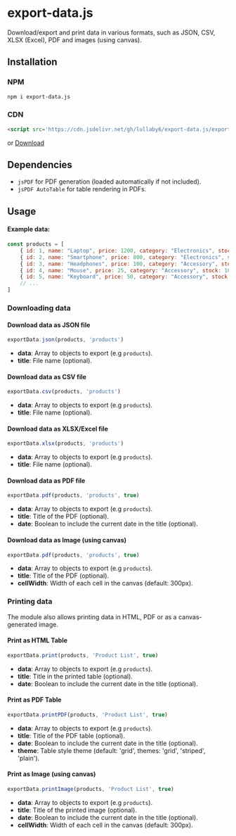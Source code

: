 # export-data.js

Download/export and print data in various formats, such as JSON, CSV, XLSX (Excel), PDF and images (using canvas).

## Installation

### NPM

```bash
npm i export-data.js
```

### CDN

```html
<script src='https://cdn.jsdelivr.net/gh/lullaby6/export-data.js/export-data.min.js'></script>
```

or <a href="https://cdn.jsdelivr.net/gh/lullaby6/export-data.js/export-data.min.js" target="_blank">Download</a>

## Dependencies

- ```jsPDF``` for PDF generation (loaded automatically if not included).
- ```jsPDF AutoTable``` for table rendering in PDFs.

## Usage

#### Example data:

```js
const products = [
    { id: 1, name: "Laptop", price: 1200, category: "Electronics", stock: 15 },
    { id: 2, name: "Smartphone", price: 800, category: "Electronics", stock: 25 },
    { id: 3, name: "Headphones", price: 100, category: "Accessory", stock: 50 },
    { id: 4, name: "Mouse", price: 25, category: "Accessory", stock: 100 },
    { id: 5, name: "Keyboard", price: 50, category: "Accessory", stock: 80 },
    // ...
]
```

### Downloading data

#### Download data as JSON file

```js
exportData.json(products, 'products')
```

- **data**: Array to objects to export (e.g ```products```).
- **title**: File name (optional).

#### Download data as CSV file

```js
exportData.csv(products, 'products')
```

- **data**: Array to objects to export (e.g ```products```).
- **title**: File name (optional).

#### Download data as XLSX/Excel file

```js
exportData.xlsx(products, 'products')
```

- **data**: Array to objects to export (e.g ```products```).
- **title**: File name (optional).

#### Download data as PDF file

```js
exportData.pdf(products, 'products', true)
```

- **data**: Array to objects to export (e.g ```products```).
- **title**: Title of the PDF (optional).
- **date**: Boolean to include the current date in the title (optional).

#### Download data as Image (using canvas)

```js
exportData.pdf(products, 'products', true)
```

- **data**: Array to objects to export (e.g ```products```).
- **title**: Title of the PDF (optional).
- **cellWidth**: Width of each cell in the canvas (default: 300px).

### Printing data

The module also allows printing data in HTML, PDF or as a canvas-generated image.

#### Print as HTML Table

```js
exportData.print(products, 'Product List', true)
```

- **data**: Array to objects to export (e.g ```products```).
- **title**: Title in the printed table (optional).
- **date**: Boolean to include the current date in the title (optional).

#### Print as PDF Table

```js
exportData.printPDF(products, 'Product List', true)
```

- **data**: Array to objects to export (e.g ```products```).
- **title**: Title of the PDF table (optional).
- **date**: Boolean to include the current date in the title (optional).
- **theme**: Table style theme (default: 'grid', themes: 'grid', 'striped', 'plain').

#### Print as Image (using canvas)

```js
exportData.printImage(products, 'Product List', true)
```

- **data**: Array to objects to export (e.g ```products```).
- **title**: Title of the printed image (optional).
- **date**: Boolean to include the current date in the title (optional).
- **cellWidth**: Width of each cell in the canvas (default: 300px).